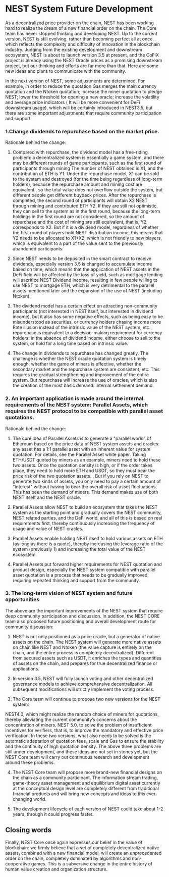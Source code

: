 # NEST System Future Development

As a decentralized price provider on the chain, NEST has been working hard to realize the dream of a new financial order on the chain. The Core team has never stopped thinking and developing NEST. Up to the current version, NEST is still evolving, rather than becoming perfect all at once, which reflects the complexity and difficulty of innovation in the blockchain industry. Judging from the existing development and downstream ecosystem, NEST is about to launch version 3.5 at present, and the CoFiX project is already using the NEST Oracle prices as a promising downstream project, but our thinking and efforts are far more than that. Here are some new ideas and plans to communicate with the community.

In the next version of NEST, some adjustments are determined. For example, in order to reduce the quotation Gas merges the main currency quotation and the Ntoken quotation; increase the miner quotation to pledge NEST; lower the threshold for opening a new oracle; increase the volatility and average price indicators ( It will be more convenient for DeFi downstream usage), which will be certainly introduced in NEST3.5, but there are some important adjustments that require community participation and support.

### 1.Change dividends to repurchase based on the market price.

Rationale behind the change: 

1. Compared with repurchase, the dividend model has a free-riding problem: a decentralized system is essentially a game system, and there may be different rounds of game participants, such as the first round of participants through mining The number of NEST obtained is X1, and the contribution of ETH is Y1. Under the repurchase model, X1 can be sold to the system and destroyed (for the time being regardless of long-term holders), because the repurchase amount and mining cost are equivalent , so the total value does not overflow outside the system, but different people get different buyback prices. After the repurchase is completed, the second round of participants will obtain X2 NEST through mining and contributed ETH Y2. If they are still not optimistic, they can sell to the system as in the first round, because the long-term holdings in the first round are not considered, so the amount of repurchase and the cost of mining are still equivalent, that is, Y2 corresponds to X2. But if it is a dividend model, regardless of whether the first round of players hold NEST distribution income, this means that Y2 needs to be allocated to X1+X2, which is not friendly to new players, which is equivalent to a part of the value sent to the previously abandoned participants.

2. Since NEST needs to be deposited in the smart contract to receive dividends, especially version 3.5 is changed to accumulate income based on time, which means that the application of NEST assets in the DeFi field will be affected by the loss of yield, such as mortgage lending will sacrifice NEST Dividend income, resulting in few people willing to use NEST to mortgage ETH, which is very detrimental to the parallel assets mentioned later and the expansion of the use of NEST (including Ntoken).

3. The dividend model has a certain effect on attracting non-community participants (not interested in NEST itself, but interested in dividend income), but it also has some negative effects, such as being easy to be misunderstood as securities, or currency holders chasing income more Rate illusion instead of the intrinsic value of the NEST system, etc., repurchase is equivalent to a decision-making requirement for currency holders: in the absence of dividend income, either choose to sell to the system, or hold for a long time based on intrinsic value.

4. The change in dividends to repurchase has changed greatly. The challenge is whether the NEST oracle quotation system is timely enough, whether the game of miners is effective, whether the secondary market and the repurchase system are consistent, etc. This requires the gradual strengthening and improvement of the entire system. But repurchase will increase the use of oracles, which is also the creation of the most basic demand: internal settlement demand.

### 2. An important application is made around the internal requirements of the NEST system: Parallel Assets, which requires the NEST protocol to be compatible with parallel asset quotations.

Rationale behind the change:

1) The core idea of Parallel Assets is to generate a "parallel world" of Ethereum based on the price data of NEST system assets and oracles: any asset has a 1:1 parallel asset with an inherent value for system quotation. For details, see the Parallel Asset white paper. Taking ETH/USDT quoted by miners as an example, miners need to hold these two assets. Once the quotation density is high, or if the order takes place, they need to hold more ETH and USDT, so they must bear the price risk of the two quotation assets. , But if you rely on NEST to generate two kinds of assets, you only need to pay a certain amount of "interest" without having to bear the overall risk of asset fluctuations. This has been the demand of miners. This demand makes use of both NEST itself and the NEST oracle.

2) Parallel Assets allow NEST to build an ecosystem that takes the NEST system as the starting point and gradually covers the NEST community, NEST related parties, and the DeFi world, and all of this is based on real requirements first, thereby continuously increasing the frequency of usage and value of NEST oracles.

3) Parallel Assets enable holding NEST itself to hold various assets on ETH (as long as there is a quote), thereby increasing the leverage ratio of the system (previously 1) and increasing the total value of the NEST ecosystem.

4) Parallel Assets put forward higher requirements for NEST quotation and product design, especially the NEST system compatible with parallel asset quotation is a process that needs to be gradually improved, requiring repeated thinking and support from the community.

### 3. The long-term vision of NEST system and future opportunities

The above are the important improvements of the NEST system that require deep community participation and discussion. In addition, the NEST CORE team also proposed future positioning and overall development route for community discussion:

1. NEST is not only positioned as a price oracle, but a generator of native assets on the chain. The NEST system will generate more native assets on chain like NEST and Ntoken (the value capture is entirely on the chain, and the entire process is completely decentralized). Different from secured assets such as USDT, it enriches the types and quantities of assets on the chain, and prepares for true decentralized finance or applications.

2. In version 3.5, NEST will fully launch voting and other decentralized governance models to achieve comprehensive decentralization. All subsequent modifications will strictly implement the voting process.

3. The Core team will continue to propose two new versions for the NEST system: 

NEST4.0, which might realize the random choice of miners for quotations, thereby alleviating the current community’s concerns about the concentration of miners. NEST 5.0, to solve the problem of insufficient incentives for verifiers, that is, to improve the mandatory and effective price verification. In these two versions, what also needs to be solved is the automatic adaptation of quotation fees, scale and Gas to ensure the stability and the continuity of high quotation density. The above three problems are still under development, and these ideas are not set in stones yet, but the NEST Core team will carry out continuous research and development around these problems.

4. The NEST Core team will propose more brand-new financial designs on the chain as a community participant. The information stream trading, game-theory asset management and equilibrium digital asset currently at the conceptual design level are completely different from traditional financial products and will bring new concepts and ideas to this ever-changing world.

5. The development lifecycle of each version of NEST could take about 1-2 years, through it could progress faster.

## Closing words

Finally, NEST Core once again expresses our belief in the value of blockchain: we firmly believe that a set of completely decentralized native assets, combined with a new financial model, will create an unprecedented order on the chain, completely dominated by algorithms and non-cooperative games. This is a subversive change in the entire history of human value creation and organization structure.


